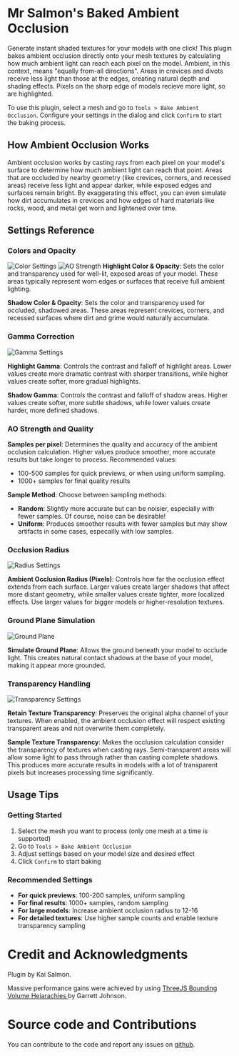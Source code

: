 # Mr Salmon's Baked Ambient Occlusion

Generate instant shaded textures for your models with one click! This plugin bakes ambient occlusion directly onto your mesh textures by calculating how much ambient light can reach each pixel on the model. Ambient, in this context, means "equally from-all directions". Areas in crevices and divots receive less light than those at the edges, creating natural depth and shading effects. Pixels on the sharp edge of models recieve more light, so are highlighted.

To use this plugin, select a mesh and go to `Tools > Bake Ambient Occlusion`. Configure your settings in the dialog and click `Confirm` to start the baking process.

## How Ambient Occlusion Works

Ambient occlusion works by casting rays from each pixel on your model's surface to determine how much ambient light can reach that point. Areas that are occluded by nearby geometry (like crevices, corners, and recessed areas) receive less light and appear darker, while exposed edges and surfaces remain bright. By exaggerating this effect, you can even simulate how dirt accumulates in crevices and how edges of hard materials like rocks, wood, and metal get worn and lightened over time.

## Settings Reference

### Colors and Opacity

![Color Settings](settings_reference_guides/colors.gif)
![AO Strength](settings_reference_guides/ao_strength.gif)
**Highlight Color & Opacity**: Sets the color and transparency used for well-lit, exposed areas of your model. These areas typically represent worn edges or surfaces that receive full ambient lighting.

**Shadow Color & Opacity**: Sets the color and transparency used for occluded, shadowed areas. These areas represent crevices, corners, and recessed surfaces where dirt and grime would naturally accumulate.

### Gamma Correction

![Gamma Settings](settings_reference_guides/gamma.gif)

**Highlight Gamma**: Controls the contrast and falloff of highlight areas. Lower values create more dramatic contrast with sharper transitions, while higher values create softer, more gradual highlights.

**Shadow Gamma**: Controls the contrast and falloff of shadow areas. Higher values create softer, more subtle shadows, while lower values create harder, more defined shadows.

### AO Strength and Quality

**Samples per pixel**: Determines the quality and accuracy of the ambient occlusion calculation. Higher values produce smoother, more accurate results but take longer to process. Recommended values:
- 100-500 samples for quick previews, or when using uniform sampling.
- 1000+ samples for final quality results

**Sample Method**: Choose between sampling methods:
- **Random**: Slightly more accurate but can be noisier, especially with fewer samples. Of course, noise can be desirable!
- **Uniform**: Produces smoother results with fewer samples but may show artifacts in some cases, especailly with low samples.

### Occlusion Radius

![Radius Settings](settings_reference_guides/radius.gif)

**Ambient Occlusion Radius (Pixels)**: Controls how far the occlusion effect extends from each surface. Larger values create larger shadows that affect more distant geometry, while smaller values create tighter, more localized effects. Use larger values for bigger models or higher-resolution textures.

### Ground Plane Simulation

![Ground Plane](settings_reference_guides/ground_plane.gif)

**Simulate Ground Plane**: Allows the ground beneath your model to occlude light. This creates natural contact shadows at the base of your model, making it appear more grounded. 

### Transparency Handling

![Transparency Settings](settings_reference_guides/transparency.gif)

**Retain Texture Transparency**: Preserves the original alpha channel of your textures. When enabled, the ambient occlusion effect will respect existing transparent areas and not overwrite them completely.

**Sample Texture Transparency**: Makes the occlusion calculation consider the transparency of textures when casting rays. Semi-transparent areas will allow some light to pass through rather than casting complete shadows. This produces more accurate results in models with a lot of transparent pixels but increases processing time significantly.

## Usage Tips

### Getting Started
1. Select the mesh you want to process (only one mesh at a time is supported)
2. Go to `Tools > Bake Ambient Occlusion`
3. Adjust settings based on your model size and desired effect
4. Click `Confirm` to start baking

### Recommended Settings
- **For quick previews**: 100-200 samples, uniform sampling
- **For final results**: 1000+ samples, random sampling
- **For large models**: Increase ambient occlusion radius to 12-16
- **For detailed textures**: Use higher sample counts and enable texture transparency sampling

# Credit and Acknowledgments

Plugin by Kai Salmon. 

Massive performance gains were achieved by using [ThreeJS Bounding Volume Heiarachies 
](https://github.com/gkjohnson/three-mesh-bvh) by  Garrett Johnson. 

# Source code and Contributions

You can contribute to the code and report any issues on [github](https://github.com/kaisalmon/MrsSalmonsBlockbenchBakedAmbientOcclusion/blob/main/about.md).